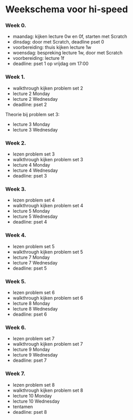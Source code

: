 # Weekschema voor hi-speed

### Week 0.

* maandag: kijken lecture 0w en 0f, starten met Scratch
* dinsdag: door met Scratch, deadline pset 0
* voorbereiding: thuis kijken lecture 1w
* woensdag: bespreking lecture 1w, door met Scratch
* voorbereiding: lecture 1f
* deadline: pset 1 op vrijdag om 17:00

### Week 1.

* walkthrough kijken problem set 2
* lecture 2 Monday
* lecture 2 Wednesday
* deadline: pset 2

Theorie bij problem set 3:

* lecture 3 Monday
* lecture 3 Wednesday

### Week 2.

* lezen problem set 3
* walkthrough kijken problem set 3
* lecture 4 Monday
* lecture 4 Wednesday
* deadline: pset 3

### Week 3.

* lezen problem set 4
* walkthrough kijken problem set 4
* lecture 5 Monday
* lecture 5 Wednesday
* deadline: pset 4

### Week 4.

* lezen problem set 5
* walkthrough kijken problem set 5
* lecture 7 Monday
* lecture 7 Wednesday
* deadline: pset 5

### Week 5.

* lezen problem set 6
* walkthrough kijken problem set 6
* lecture 8 Monday
* lecture 8 Wednesday
* deadline: pset 6

### Week 6.

* lezen problem set 7
* walkthrough kijken problem set 7
* lecture 9 Monday
* lecture 9 Wednesday
* deadline: pset 7

### Week 7.

* lezen problem set 8
* walkthrough kijken problem set 8
* lecture 10 Monday
* lecture 10 Wednesday
* tentamen
* deadline: pset 8

